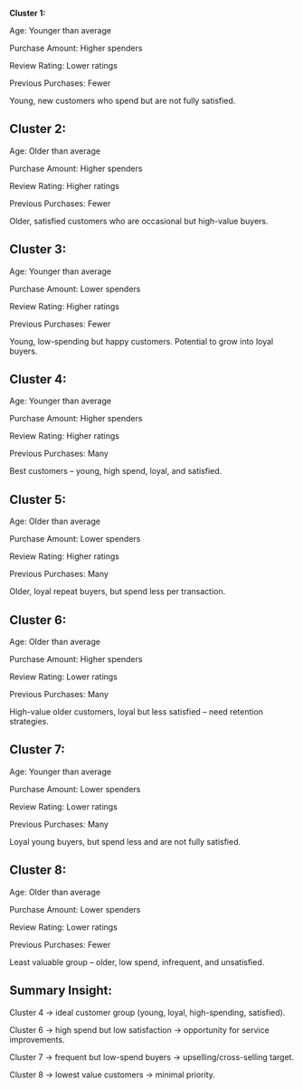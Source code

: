 **Cluster 1:**

Age: Younger than average

Purchase Amount: Higher spenders

Review Rating: Lower ratings

Previous Purchases: Fewer

Young, new customers who spend but are not fully satisfied.

## Cluster 2:

Age: Older than average

Purchase Amount: Higher spenders

Review Rating: Higher ratings

Previous Purchases: Fewer

Older, satisfied customers who are occasional but high-value buyers.

## Cluster 3:

Age: Younger than average

Purchase Amount: Lower spenders

Review Rating: Higher ratings

Previous Purchases: Fewer

Young, low-spending but happy customers. Potential to grow into loyal buyers.

## Cluster 4:

Age: Younger than average

Purchase Amount: Higher spenders

Review Rating: Higher ratings

Previous Purchases: Many

Best customers – young, high spend, loyal, and satisfied.

## Cluster 5:

Age: Older than average

Purchase Amount: Lower spenders

Review Rating: Higher ratings

Previous Purchases: Many

Older, loyal repeat buyers, but spend less per transaction.

## Cluster 6:

Age: Older than average

Purchase Amount: Higher spenders

Review Rating: Lower ratings

Previous Purchases: Many

High-value older customers, loyal but less satisfied – need retention strategies.

## Cluster 7:

Age: Younger than average

Purchase Amount: Lower spenders

Review Rating: Lower ratings

Previous Purchases: Many

Loyal young buyers, but spend less and are not fully satisfied.

## Cluster 8:

Age: Older than average

Purchase Amount: Lower spenders

Review Rating: Lower ratings

Previous Purchases: Fewer

Least valuable group – older, low spend, infrequent, and unsatisfied.

## Summary Insight:

Cluster 4 → ideal customer group (young, loyal, high-spending, satisfied).

Cluster 6 → high spend but low satisfaction → opportunity for service improvements.

Cluster 7 → frequent but low-spend buyers → upselling/cross-selling target.

Cluster 8 → lowest value customers → minimal priority.
